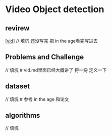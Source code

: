 # Video Object detection

## revirew

[[vid]](./feynman/vid.md)
// 填坑 还没写完 把 in the age看完写进去

## Problems and Challenge

// 填坑 # vid.md里面已经大概讲了 捋一捋 定义一下

## dataset

// 填坑 # 参考 in the age 和论文

## algorithms

// 填坑 